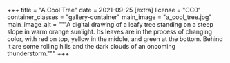 +++
title = "A Cool Tree"
date = 2021-09-25
[extra]
license = "CC0"
container_classes = "gallery-container"
main_image = "a_cool_tree.jpg"
main_image_alt = """A digital drawing of a leafy tree standing on a steep slope
in warm orange sunlight. Its leaves are in the process of changing color, with
red on top, yellow in the middle, and green at the bottom. Behind it are some
rolling hills and the dark clouds of an oncoming thunderstorm."""
+++
